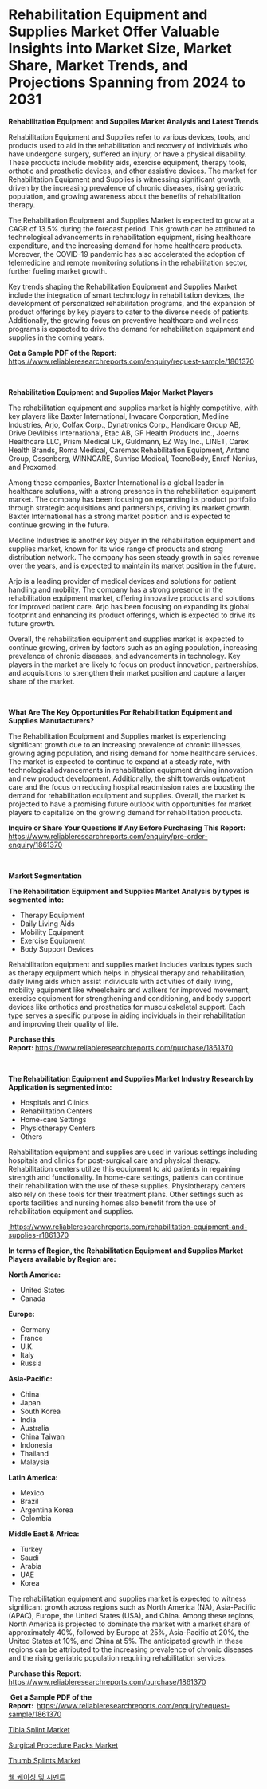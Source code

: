 <p><h1>Rehabilitation Equipment and Supplies Market Offer Valuable Insights into Market Size, Market Share, Market Trends, and Projections Spanning from 2024 to 2031</h1></p><p><strong>Rehabilitation Equipment and Supplies Market Analysis and Latest Trends</strong></p>
<p><p>Rehabilitation Equipment and Supplies refer to various devices, tools, and products used to aid in the rehabilitation and recovery of individuals who have undergone surgery, suffered an injury, or have a physical disability. These products include mobility aids, exercise equipment, therapy tools, orthotic and prosthetic devices, and other assistive devices. The market for Rehabilitation Equipment and Supplies is witnessing significant growth, driven by the increasing prevalence of chronic diseases, rising geriatric population, and growing awareness about the benefits of rehabilitation therapy.</p><p>The Rehabilitation Equipment and Supplies Market is expected to grow at a CAGR of 13.5% during the forecast period. This growth can be attributed to technological advancements in rehabilitation equipment, rising healthcare expenditure, and the increasing demand for home healthcare products. Moreover, the COVID-19 pandemic has also accelerated the adoption of telemedicine and remote monitoring solutions in the rehabilitation sector, further fueling market growth.</p><p>Key trends shaping the Rehabilitation Equipment and Supplies Market include the integration of smart technology in rehabilitation devices, the development of personalized rehabilitation programs, and the expansion of product offerings by key players to cater to the diverse needs of patients. Additionally, the growing focus on preventive healthcare and wellness programs is expected to drive the demand for rehabilitation equipment and supplies in the coming years.</p></p>
<p><strong>Get a Sample PDF of the Report:&nbsp;</strong> <a href="https://www.reliableresearchreports.com/enquiry/request-sample/1861370">https://www.reliableresearchreports.com/enquiry/request-sample/1861370</a></p>
<p>&nbsp;</p>
<p><strong>Rehabilitation Equipment and Supplies Major Market Players</strong></p>
<p><p>The rehabilitation equipment and supplies market is highly competitive, with key players like Baxter International, Invacare Corporation, Medline Industries, Arjo, Colfax Corp., Dynatronics Corp., Handicare Group AB, Drive DeVilbiss International, Etac AB, GF Health Products Inc., Joerns Healthcare LLC, Prism Medical UK, Guldmann, EZ Way Inc., LINET, Carex Health Brands, Roma Medical, Caremax Rehabilitation Equipment, Antano Group, Ossenberg, WINNCARE, Sunrise Medical, TecnoBody, Enraf-Nonius, and Proxomed.</p><p>Among these companies, Baxter International is a global leader in healthcare solutions, with a strong presence in the rehabilitation equipment market. The company has been focusing on expanding its product portfolio through strategic acquisitions and partnerships, driving its market growth. Baxter International has a strong market position and is expected to continue growing in the future.</p><p>Medline Industries is another key player in the rehabilitation equipment and supplies market, known for its wide range of products and strong distribution network. The company has seen steady growth in sales revenue over the years, and is expected to maintain its market position in the future.</p><p>Arjo is a leading provider of medical devices and solutions for patient handling and mobility. The company has a strong presence in the rehabilitation equipment market, offering innovative products and solutions for improved patient care. Arjo has been focusing on expanding its global footprint and enhancing its product offerings, which is expected to drive its future growth.</p><p>Overall, the rehabilitation equipment and supplies market is expected to continue growing, driven by factors such as an aging population, increasing prevalence of chronic diseases, and advancements in technology. Key players in the market are likely to focus on product innovation, partnerships, and acquisitions to strengthen their market position and capture a larger share of the market.</p></p>
<p>&nbsp;</p>
<p><strong>What Are The Key Opportunities For Rehabilitation Equipment and Supplies Manufacturers?</strong></p>
<p><p>The Rehabilitation Equipment and Supplies market is experiencing significant growth due to an increasing prevalence of chronic illnesses, growing aging population, and rising demand for home healthcare services. The market is expected to continue to expand at a steady rate, with technological advancements in rehabilitation equipment driving innovation and new product development. Additionally, the shift towards outpatient care and the focus on reducing hospital readmission rates are boosting the demand for rehabilitation equipment and supplies. Overall, the market is projected to have a promising future outlook with opportunities for market players to capitalize on the growing demand for rehabilitation products.</p></p>
<p><strong>Inquire or Share Your Questions If Any Before Purchasing This Report:</strong> <a href="https://www.reliableresearchreports.com/enquiry/pre-order-enquiry/1861370">https://www.reliableresearchreports.com/enquiry/pre-order-enquiry/1861370</a></p>
<p>&nbsp;</p>
<p><strong>Market Segmentation</strong></p>
<p><strong>The Rehabilitation Equipment and Supplies Market Analysis by types is segmented into:</strong></p>
<p><ul><li>Therapy Equipment</li><li>Daily Living Aids</li><li>Mobility Equipment</li><li>Exercise Equipment</li><li>Body Support Devices</li></ul></p>
<p><p>Rehabilitation equipment and supplies market includes various types such as therapy equipment which helps in physical therapy and rehabilitation, daily living aids which assist individuals with activities of daily living, mobility equipment like wheelchairs and walkers for improved movement, exercise equipment for strengthening and conditioning, and body support devices like orthotics and prosthetics for musculoskeletal support. Each type serves a specific purpose in aiding individuals in their rehabilitation and improving their quality of life.</p></p>
<p><strong>Purchase this Report:&nbsp;</strong><a href="https://www.reliableresearchreports.com/purchase/1861370">https://www.reliableresearchreports.com/purchase/1861370</a></p>
<p>&nbsp;</p>
<p><strong>The Rehabilitation Equipment and Supplies Market Industry Research by Application is segmented into:</strong></p>
<p><ul><li>Hospitals and Clinics</li><li>Rehabilitation Centers</li><li>Home-care Settings</li><li>Physiotherapy Centers</li><li>Others</li></ul></p>
<p><p>Rehabilitation equipment and supplies are used in various settings including hospitals and clinics for post-surgical care and physical therapy. Rehabilitation centers utilize this equipment to aid patients in regaining strength and functionality. In home-care settings, patients can continue their rehabilitation with the use of these supplies. Physiotherapy centers also rely on these tools for their treatment plans. Other settings such as sports facilities and nursing homes also benefit from the use of rehabilitation equipment and supplies.</p></p>
<p><a href="https://www.reliableresearchreports.com/rehabilitation-equipment-and-supplies-r1861370">&nbsp;https://www.reliableresearchreports.com/rehabilitation-equipment-and-supplies-r1861370</a></p>
<p><strong>In terms of Region, the Rehabilitation Equipment and Supplies Market Players available by Region are:</strong></p>
<p>
    <p> <strong> North America: </strong>
        <ul>
            <li>United States</li>
            <li>Canada</li>
        </ul>
        </p> 
    <p> <strong> Europe: </strong>
        <ul>
            <li>Germany</li>
            <li>France</li>
            <li>U.K.</li>
            <li>Italy</li>
            <li>Russia</li>
        </ul>
        </p> 
    <p> <strong> Asia-Pacific: </strong>
        <ul>
            <li>China</li>
            <li>Japan</li>
            <li>South Korea</li>
            <li>India</li>
            <li>Australia</li>
            <li>China Taiwan</li>
            <li>Indonesia</li>
            <li>Thailand</li>
            <li>Malaysia</li>
        </ul>
        </p> 
    <p> <strong> Latin America: </strong>
        <ul>
            <li>Mexico</li>
            <li>Brazil</li>
            <li>Argentina Korea</li>
            <li>Colombia</li>
        </ul>
        </p> 
    <p> <strong> Middle East & Africa: </strong>
        <ul>
            <li>Turkey</li>
            <li>Saudi</li>
            <li>Arabia</li>
            <li>UAE</li>
            <li>Korea</li>
        </ul>
    </p>
    </p>
<p><p>The rehabilitation equipment and supplies market is expected to witness significant growth across regions such as North America (NA), Asia-Pacific (APAC), Europe, the United States (USA), and China. Among these regions, North America is projected to dominate the market with a market share of approximately 40%, followed by Europe at 25%, Asia-Pacific at 20%, the United States at 10%, and China at 5%. The anticipated growth in these regions can be attributed to the increasing prevalence of chronic diseases and the rising geriatric population requiring rehabilitation services.</p></p>
<p><strong>Purchase this Report: </strong><a href="https://www.reliableresearchreports.com/purchase/1861370">https://www.reliableresearchreports.com/purchase/1861370</a></p>
<p>&nbsp;<strong>Get a Sample PDF of the Report:&nbsp;&nbsp;</strong><a href="https://www.reliableresearchreports.com/enquiry/request-sample/1861370">https://www.reliableresearchreports.com/enquiry/request-sample/1861370</a></p>
<p><strong></strong></p>
<p><p><a href="https://www.linkedin.com/pulse/tibia-splint-market-share-evolution-growth-trends-2024-n3sje?trackingId=9yhYOJ7x7XeMM6oqhuXPgA%3D%3D">Tibia Splint Market</a></p><p><a href="https://github.com/lbird53714/Market-Research-Report-List-4/blob/main/surgical-procedure-packs-market.md">Surgical Procedure Packs Market</a></p><p><a href="https://www.linkedin.com/pulse/thumb-splints-market-insight-trends-growth-forecasted-zrk3e?trackingId=jb70d8O9g%2Fv2PqN0m8fnwA%3D%3D">Thumb Splints Market</a></p><p><a href="https://github.com/vdhdwjyp90142/Market-Research-Report-List-2/blob/main/697438046065.md">웰 케이싱 및 시멘트</a></p></p>